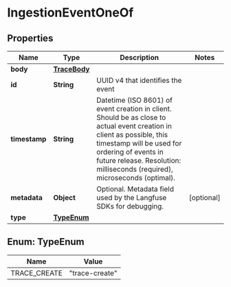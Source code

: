 

# IngestionEventOneOf


## Properties

| Name | Type | Description | Notes |
|------------ | ------------- | ------------- | -------------|
|**body** | [**TraceBody**](TraceBody.md) |  |  |
|**id** | **String** | UUID v4 that identifies the event |  |
|**timestamp** | **String** | Datetime (ISO 8601) of event creation in client. Should be as close to actual event creation in client as possible, this timestamp will be used for ordering of events in future release. Resolution: milliseconds (required), microseconds (optimal). |  |
|**metadata** | **Object** | Optional. Metadata field used by the Langfuse SDKs for debugging. |  [optional] |
|**type** | [**TypeEnum**](#TypeEnum) |  |  |



## Enum: TypeEnum

| Name | Value |
|---- | -----|
| TRACE_CREATE | &quot;trace-create&quot; |



